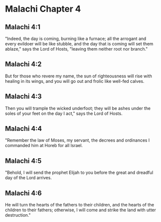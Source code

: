 # Malachi Chapter 4

## Malachi 4:1
"Indeed, the day is coming, burning like a furnace; all the arrogant and every evildoer will be like stubble, and the day that is coming will set them ablaze," says the Lord of Hosts, "leaving them neither root nor branch."

## Malachi 4:2
But for those who revere my name, the sun of righteousness will rise with healing in its wings, and you will go out and frolic like well-fed calves.

## Malachi 4:3
Then you will trample the wicked underfoot; they will be ashes under the soles of your feet on the day I act," says the Lord of Hosts.

## Malachi 4:4
"Remember the law of Moses, my servant, the decrees and ordinances I commanded him at Horeb for all Israel.

## Malachi 4:5
"Behold, I will send the prophet Elijah to you before the great and dreadful day of the Lord arrives.

## Malachi 4:6
He will turn the hearts of the fathers to their children, and the hearts of the children to their fathers; otherwise, I will come and strike the land with utter destruction."
